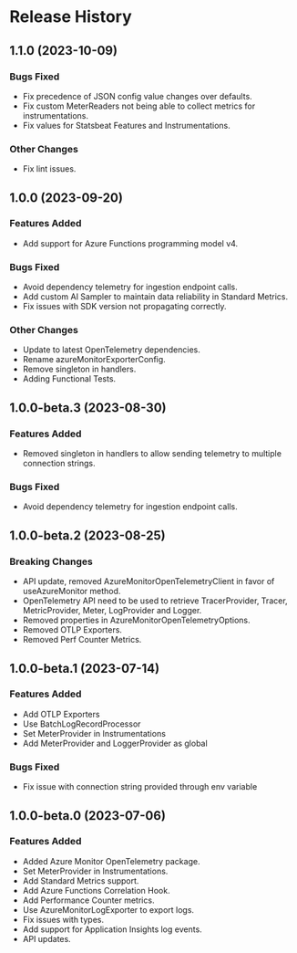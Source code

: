 # Release History

## 1.1.0 (2023-10-09)

### Bugs Fixed
- Fix precedence of JSON config value changes over defaults.
- Fix custom MeterReaders not being able to collect metrics for instrumentations.
- Fix values for Statsbeat Features and Instrumentations.

### Other Changes
- Fix lint issues.

## 1.0.0 (2023-09-20)

### Features Added

- Add support for Azure Functions programming model v4.

### Bugs Fixed
- Avoid dependency telemetry for ingestion endpoint calls.
- Add custom AI Sampler to maintain data reliability in Standard Metrics.
- Fix issues with SDK version not propagating correctly.

### Other Changes
- Update to latest OpenTelemetry dependencies.
- Rename azureMonitorExporterConfig.
- Remove singleton in handlers.
- Adding Functional Tests.


## 1.0.0-beta.3 (2023-08-30)

### Features Added

- Removed singleton in handlers to allow sending telemetry to multiple connection strings.

### Bugs Fixed

- Avoid dependency telemetry for ingestion endpoint calls.

## 1.0.0-beta.2 (2023-08-25)

### Breaking Changes

- API update, removed AzureMonitorOpenTelemetryClient in favor of useAzureMonitor method.
- OpenTelemetry API need to be used to retrieve TracerProvider, Tracer, MetricProvider, Meter, LogProvider and Logger.
- Removed properties in AzureMonitorOpenTelemetryOptions.
- Removed OTLP Exporters.
- Removed Perf Counter Metrics.

## 1.0.0-beta.1 (2023-07-14)

### Features Added

- Add OTLP Exporters
- Use BatchLogRecordProcessor
- Set MeterProvider in Instrumentations
- Add MeterProvider and LoggerProvider as global

### Bugs Fixed

- Fix issue with connection string provided through env variable

## 1.0.0-beta.0 (2023-07-06)

### Features Added

- Added Azure Monitor OpenTelemetry package.
- Set MeterProvider in Instrumentations.
- Add Standard Metrics support.
- Add Azure Functions Correlation Hook.
- Add Performance Counter metrics.
- Use AzureMonitorLogExporter to export logs.
- Fix issues with types.
- Add support for Application Insights log events.
- API updates.
